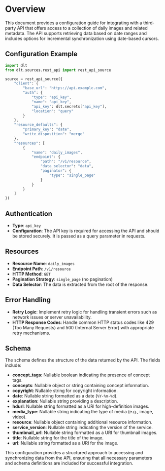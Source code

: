 # Overview

This document provides a configuration guide for integrating with a third-party API that offers access to a collection of daily images and related metadata. The API supports retrieving data based on date ranges and includes options for incremental synchronization using date-based cursors.

## Configuration Example

```python
import dlt
from dlt.sources.rest_api import rest_api_source

source = rest_api_source({
    "client": {
        "base_url": "https://api.example.com",
        "auth": {
            "type": "api_key",
            "name": "api_key",
            "api_key": dlt.secrets["api_key"],
            "location": "query"
        }
    },
    "resource_defaults": {
        "primary_key": "date",
        "write_disposition": "merge"
    },
    "resources": [
        {
            "name": "daily_images",
            "endpoint": {
                "path": "/v1/resource",
                "data_selector": "data",
                "paginator": {
                    "type": "single_page"
                }
            }
        }
    ]
})
```

## Authentication

- **Type**: `api_key`
- **Configuration**: The API key is required for accessing the API and should be stored securely. It is passed as a query parameter in requests.

## Resources

- **Resource Name**: `daily_images`
- **Endpoint Path**: `/v1/resource`
- **HTTP Method**: `GET`
- **Pagination Strategy**: `single_page` (no pagination)
- **Data Selector**: The data is extracted from the root of the response.

## Error Handling

- **Retry Logic**: Implement retry logic for handling transient errors such as network issues or server unavailability.
- **HTTP Response Codes**: Handle common HTTP status codes like 429 (Too Many Requests) and 500 (Internal Server Error) with appropriate retry mechanisms.

## Schema

The schema defines the structure of the data returned by the API. The fields include:

- **concept_tags**: Nullable boolean indicating the presence of concept tags.
- **concepts**: Nullable object or string containing concept information.
- **copyright**: Nullable string for copyright information.
- **date**: Nullable string formatted as a date (`%Y-%m-%d`).
- **explanation**: Nullable string providing a description.
- **hdurl**: Nullable string formatted as a URI for high-definition images.
- **media_type**: Nullable string indicating the type of media (e.g., image, video).
- **resource**: Nullable object containing additional resource information.
- **service_version**: Nullable string indicating the version of the service.
- **thumbnail_url**: Nullable string formatted as a URI for thumbnail images.
- **title**: Nullable string for the title of the image.
- **url**: Nullable string formatted as a URI for the image.

This configuration provides a structured approach to accessing and synchronizing data from the API, ensuring that all necessary parameters and schema definitions are included for successful integration.